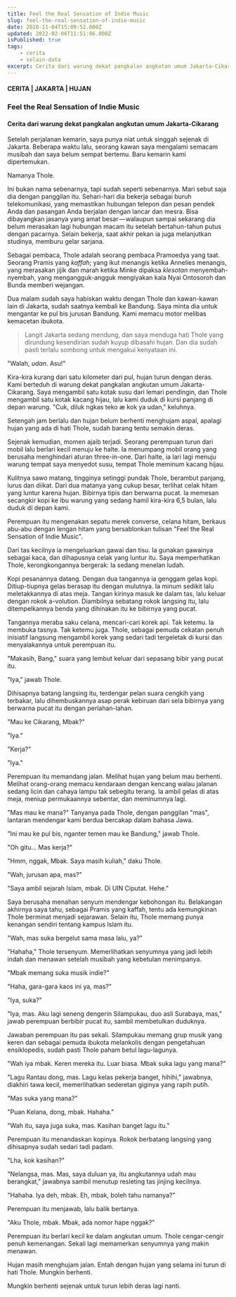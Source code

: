 ```yaml
---
title: Feel the Real Sensation of Indie Music
slug: feel-the-real-sensation-of-indie-music
date: 2020-11-04T15:09:52.000Z
updated: 2022-02-06T11:51:06.000Z
isPublished: true
tags:
    - cerita
    - selain-data
excerpt: Cerita dari warung dekat pangkalan angkutan umum Jakarta-Cikarang
---
```


#### CERITA | JAKARTA | HUJAN

### Feel the Real Sensation of Indie Music

#### Cerita dari warung dekat pangkalan angkutan umum Jakarta-Cikarang

Setelah perjalanan kemarin, saya punya niat untuk singgah sejenak di Jakarta. Beberapa waktu lalu, seorang kawan saya mengalami semacam musibah dan saya belum sempat bertemu. Baru kemarin kami dipertemukan.

Namanya Thole.

Ini bukan nama sebenarnya, tapi sudah seperti sebenarnya. Mari sebut saja dia dengan panggilan itu. Sehari-hari dia bekerja sebagai buruh telekomunikasi, yang memastikan hubungan telepon dan pesan pendek Anda dan pasangan Anda berjalan dengan lancar dan mesra. Bisa dibayangkan jasanya yang amat besar — walaupun sampai sekarang dia belum merasakan lagi hubungan macam itu setelah bertahun-tahun putus dengan pacarnya. Selain bekerja, saat akhir pekan ia juga melanjutkan studinya, memburu gelar sarjana.

Sebagai pembaca, Thole adalah seorang pembaca Pramoedya yang taat. Seorang Pramis yang *kaffah*; yang ikut menangis ketika Annelies menangis, yang merasakan jijik dan marah ketika Minke dipaksa *klesotan* menyembah-nyembah, yang mengangguk-angguk mengiyakan kala Nyai Ontosoroh dan Bunda memberi wejangan.

Dua malam sudah saya habiskan waktu dengan Thole dan kawan-kawan lain di Jakarta, sudah saatnya kembali ke Bandung. Saya minta dia untuk mengantar ke pul bis jurusan Bandung. Kami memacu motor melibas kemacetan ibukota.

> Langit Jakarta sedang mendung, dan saya menduga hati Thole yang dirundung kesendirian sudah kuyup dibasahi hujan. Dan dia sudah pasti terlalu sombong untuk mengakui kenyataan ini.

"Walah, *udan*. Asu!"

Kira-kira kurang dari satu kilometer dari pul, hujan turun dengan deras. Kami berteduh di warung dekat pangkalan angkutan umum Jakarta-Cikarang. Saya mengambil satu kotak susu dari lemari pendingin, dan Thole mengambil satu kotak kacang hijau, lalu kami duduk di kursi panjang di depan warung. "Cuk, diluk ngkas teko æ kok ya udan," keluhnya.

Setengah jam berlalu dan hujan belum berhenti menghujam aspal, apalagi hujan yang ada di hati Thole, sudah barang tentu semakin deras.

Sejenak kemudian, momen ajaib terjadi. Seorang perempuan turun dari mobil lalu berlari kecil menuju ke halte. Ia menumpang mobil orang yang berusaha menghindari aturan three-in-one. Dari halte, ia lari lagi menuju warung tempat saya menyedot susu, tempat Thole meminum kacang hijau.

Kulitnya sawo matang, tingginya setinggi pundak Thole, berambut panjang, lurus dan diikat. Dari dua matanya yang cukup besar, terlihat celak hitam yang luntur karena hujan. Bibirnya tipis dan berwarna pucat. Ia memesan secangkir kopi ke ibu warung yang sedang hamil kira-kira 6,5 bulan, lalu duduk di depan kami.

Perempuan itu mengenakan sepatu merek converse, celana hitam, berkaus abu-abu dengan lengan hitam yang bersablonkan tulisan "Feel the Real Sensation of Indie Music".

Dari tas kecilnya ia mengeluarkan gawai dan tisu. Ia gunakan gawainya sebagai kaca, dan dihapusnya celak yang luntur itu. Saya memperhatikan Thole, kerongkongannya bergerak: Ia sedang menelan ludah.

Kopi pesanannya datang. Dengan dua tangannya ia genggam gelas kopi. Ditiup-tiupnya gelas berasap itu dengan mulutnya. Ia minum sedikit lalu meletakkannya di atas meja. Tangan kirinya masuk ke dalam tas, lalu keluar dengan rokok a-volution. Diambilnya sebatang rokok langsing itu, lalu ditempelkannya benda yang dihinakan itu ke bibirnya yang pucat.

Tangannya meraba saku celana, mencari-cari korek api. Tak ketemu. Ia membuka tasnya. Tak ketemu juga. Thole, sebagai pemuda cekatan penuh inisiatif langsung mengambil korek yang sedari tadi tergeletak di kursi dan menyalakannya untuk perempuan itu.

"Makasih, Bang," suara yang lembut keluar dari sepasang bibir yang pucat itu.

"Iya," jawab Thole.

Dihisapnya batang langsing itu, terdengar pelan suara cengkih yang terbakar, lalu dihembuskannya asap perak kebiruan dari sela bibirnya yang berwarna pucat itu dengan perlahan-lahan.

"Mau ke Cikarang, Mbak?"

"Iya."

"Kerja?"

"Iya."

Perempuan itu memandang jalan. Melihat hujan yang belum mau berhenti. Melihat orang-orang memacu kendaraan dengan kencang walau jalanan sedang licin dan cahaya lampu tak sebegitu terang. Ia ambil gelas di atas meja, meniup permukaannya sebentar, dan meminumnya lagi.

"Mas mau ke mana?" Tanyanya pada Thole, dengan panggilan "mas", lantaran mendengar kami berdua bercakap dalam bahasa Jawa.

"Ini mau ke pul bis, nganter temen mau ke Bandung," jawab Thole.

"Oh gitu... Mas kerja?"

"Hmm, nggak, Mbak. Saya masih kuliah," daku Thole.

"Wah, jurusan apa, mas?"

"Saya ambil sejarah Islam, mbak. Di UIN Ciputat. Hehe."

Saya berusaha menahan senyum mendengar kebohongan itu. Belakangan akhirnya saya tahu, sebagai Pramis yang kaffah, tentu ada kemungkinan Thole berminat menjadi sejarawan. Selain itu, Thole memang punya kenangan sendiri tentang kampus Islam itu.

"Wah, mas suka bergelut sama masa lalu, ya?"

"Hahaha," Thole tersenyum. Memerlihatkan senyumnya yang jadi lebih indah dan menawan setelah musibah yang kebetulan menimpanya.

"Mbak memang suka musik indie?"

"Haha, gara-gara kaos ini ya, mas?"

"Iya, suka?"

"Iya, mas. Aku lagi seneng dengerin Silampukau, duo asli Surabaya, mas," jawab perempuan berbibir pucat itu, sambil membetulkan duduknya.

Jawaban perempuan itu pas sekali. Silampukau memang grup musik yang keren dan sebagai pemuda ibukota melankolis dengan pengetahuan ensiklopedis, sudah pasti Thole paham betul lagu-lagunya.

"Wah iya mbak. Keren mereka itu. Luar biasa. Mbak suka lagu yang mana?"

"Lagu Rantau dong, mas. Lagu kelas pekerja banget, hihihi," jawabnya, diakhiri tawa kecil, memerlihatkan sederetan giginya yang rapih putih.

"Mas suka yang mana?"

"Puan Kelana, dong, mbak. Hahaha."

"Wah itu, saya juga suka, mas. Kasihan banget lagu itu."

Perempuan itu menandaskan kopinya. Rokok berbatang langsing yang dihisapnya sudah sedari tadi padam.

"Lha, kok kasihan?"

"Nelangsa, mas. Mas, saya duluan ya, itu angkutannya udah mau berangkat," jawabnya sambil menutup resleting tas jinjing kecilnya.

"Hahaha. Iya deh, mbak. Eh, mbak, boleh tahu namanya?"

Perempuan itu menjawab, lalu balik bertanya.

"Aku Thole, mbak. Mbak, ada nomor hape nggak?"

Perempuan itu berlari kecil ke dalam angkutan umum. Thole cengar-cengir penuh kemenangan. Sekali lagi memamerkan senyumnya yang makin menawan.

Hujan masih menghujam jalan. Entah dengan hujan yang selama ini turun di hati Thole. Mungkin berhenti.

Mungkin berhenti sejenak untuk turun lebih deras lagi nanti.
